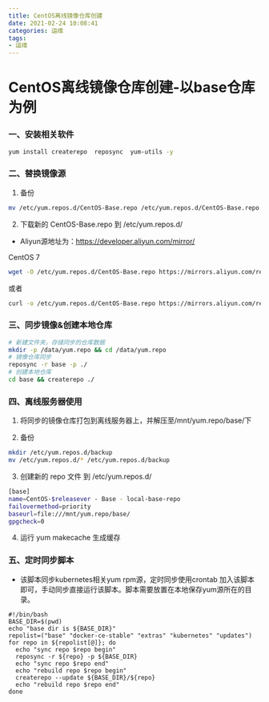 ```yaml
---
title: CentOS离线镜像仓库创建
date: 2021-02-24 10:08:41
categories: 运维
tags:
- 运维
---
```


# CentOS离线镜像仓库创建-以base仓库为例

### 一、安装相关软件

```sh
yum install createrepo  reposync  yum-utils -y
```

### 二、替换镜像源

1. 备份

```sh
mv /etc/yum.repos.d/CentOS-Base.repo /etc/yum.repos.d/CentOS-Base.repo.backup
```

2. 下载新的 CentOS-Base.repo 到 /etc/yum.repos.d/

- Aliyun源地址为：https://developer.aliyun.com/mirror/

CentOS 7

```sh
wget -O /etc/yum.repos.d/CentOS-Base.repo https://mirrors.aliyun.com/repo/Centos-7.repo
```

或者

```sh
curl -o /etc/yum.repos.d/CentOS-Base.repo https://mirrors.aliyun.com/repo/Centos-7.repo
```

### 三、同步镜像&创建本地仓库

```sh
# 新建文件夹，存储同步的仓库数据
mkdir -p /data/yum.repo && cd /data/yum.repo
# 镜像仓库同步
reposync -r base -p ./
# 创建本地仓库
cd base && createrepo ./
```

### 四、离线服务器使用

1. 将同步的镜像仓库打包到离线服务器上，并解压至/mnt/yum.repo/base/下

2. 备份

```sh
mkdir /etc/yum.repos.d/backup
mv /etc/yum.repos.d/* /etc/yum.repos.d/backup
```

3. 创建新的 repo 文件 到 /etc/yum.repos.d/

```sh
[base]
name=CentOS-$releasever - Base - local-base-repo
failovermethod=priority
baseurl=file:///mnt/yum.repo/base/
gpgcheck=0
```
4. 运行 yum makecache 生成缓存

### 五、定时同步脚本

- 该脚本同步kubernetes相关yum rpm源，定时同步使用crontab 加入该脚本即可，手动同步直接运行该脚本。脚本需要放置在本地保存yum源所在的目录。

```shell
#!/bin/bash
BASE_DIR=$(pwd)
echo "base dir is ${BASE_DIR}"
repolist=("base" "docker-ce-stable" "extras" "kubernetes" "updates")
for repo in ${repolist[@]}; do
  echo "sync repo $repo begin"
  reposync -r ${repo} -p ${BASE_DIR}
  echo "sync repo $repo end"
  echo "rebuild repo $repo begin"
  createrepo --update ${BASE_DIR}/${repo}
  echo "rebuild repo $repo end"
done
```
